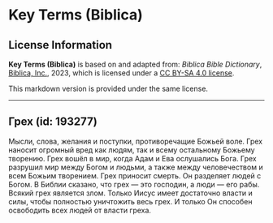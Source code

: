# Key Terms (Biblica)

## License Information

**Key Terms (Biblica)** is based on and adapted from: _Biblica Bible Dictionary_, [Biblica, Inc.](https://www.biblica.com/), 2023, which is licensed under a [CC BY-SA 4.0 license](https://creativecommons.org/licenses/by-sa/4.0/legalcode.en).

This markdown version is provided under the same license.



--------------------------------

## Грех (id: 193277)

Мысли, слова, желания и поступки, противоречащие Божьей воле. Грех наносит огромный вред как людям, так и всему остальному Божьему творению. Грех вошёл в мир, когда Адам и Ева ослушались Бога. Грех разрушил мир между Богом и людьми, а также между человечеством и всем Божьим творением. Грех приносит смерть. Он разделяет людей с Богом. В Библии сказано, что грех — это господин, а люди — его рабы. Всякий грех является злом. Только Иисус имеет достаточно власти и силы, чтобы полностью уничтожить весь грех. И только Он способен освободить всех людей от власти греха. 


